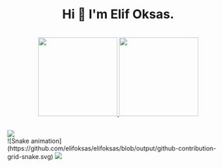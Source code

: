 ### 


<h1 align="center"> Hi 👋 I'm Elif Oksas. </h1>
<br>
<div align="center">
<a href="https://github.com/elifoksas">  
<img height="180em" src="https://github-readme-stats.vercel.app/api?username=elifoksas&show_icons=true&theme=dracula&include_all_commits=true&count_private=true"/>  
<img height="180em" src="https://github-readme-stats.vercel.app/api/top-langs/?username=elifoksas&layout=compact&langs_count=7&theme=dracula"/>
</div>
  
  ##  
<div>   
<a href="https://www.linkedin.com/in/elif-oksas/" target="_blank"><img src="https://img.shields.io/badge/-LinkedIn-%230077B5?style=for-the-badge&logo=linkedin&logoColor=white" target="_blank"></a>   
</div>    
![Snake animation](https://github.com/elifoksas/elifoksas/blob/output/github-contribution-grid-snake.svg)
  <a href="https://github.com/AyseErdanismann">
  <img src="https://shields-io-visitor-counter.herokuapp.com/badge?page=elifoksas.elifoksas&style=for-the-badge">
<a>

